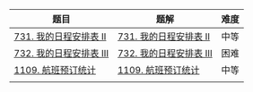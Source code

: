 | 题目                                                         | 题解                                                         | 难度 |
| ------------------------------------------------------------ | ------------------------------------------------------------ | ---- |
| [731. 我的日程安排表 II](https://leetcode.cn/problems/my-calendar-ii/) | [731. 我的日程安排表 II](https://github.com/ZonzeeLi/LeetCode/blob/master/index/731-740/731.%20我的日程安排表%20II.md)                                                             | 中等 |
| [732. 我的日程安排表 III](https://leetcode.cn/problems/my-calendar-iii/) | [732. 我的日程安排表 III](https://github.com/ZonzeeLi/LeetCode/blob/master/index/731-740/732.%20%E6%88%91%E7%9A%84%E6%97%A5%E7%A8%8B%E5%AE%89%E6%8E%92%E8%A1%A8%20III.md) | 困难 |
| [1109. 航班预订统计](https://leetcode-cn.com/problems/corporate-flight-bookings/) | [1109. 航班预订统计](https://github.com/ZonzeeLi/LeetCode/blob/master/index/1101-1110/1109.%20%E8%88%AA%E7%8F%AD%E9%A2%84%E8%AE%A2%E7%BB%9F%E8%AE%A1.md) | 中等 |
|                                                              |                                                              |      |

